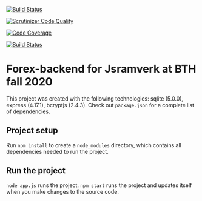 [![Build Status](https://travis-ci.com/ahonson/forex-backend.svg?branch=main)](https://travis-ci.com/ahonson/forex-backend)

[![Scrutinizer Code Quality](https://scrutinizer-ci.com/g/ahonson/forex-backend/badges/quality-score.png?b=main)](https://scrutinizer-ci.com/g/ahonson/forex-backend/?branch=main)

[![Code Coverage](https://scrutinizer-ci.com/g/ahonson/forex-backend/badges/coverage.png?b=main)](https://scrutinizer-ci.com/g/ahonson/forex-backend/?branch=main)

[![Build Status](https://scrutinizer-ci.com/g/ahonson/forex-backend/badges/build.png?b=main)](https://scrutinizer-ci.com/g/ahonson/forex-backend/build-status/main)

# Forex-backend for Jsramverk at BTH fall 2020

This project was created with the following technologies: sqlite (5.0.0), express (4.17.1), bcryptjs (2.4.3). Check out `package.json` for a complete list of dependencies.

## Project setup

Run `npm install` to create a `node_modules` directory, which contains all dependencies needed to run the project.

## Run the project

`node app.js` runs the project. `npm start` runs the project and updates itself when you make changes to the source code.
